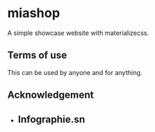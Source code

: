 # miashop
A simple showcase website with materializecss.

## Terms of use
This can be used by anyone and for anything.

## Acknowledgement
* ## Infographie.sn
